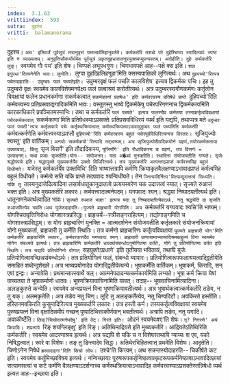 ```yaml
---
index:  3.1.63
vrittiindex:  593
sutra:  दुहश्च
vritti:  balamanorama 
---
```


दुहश्च। `अच' इतिवर्जं पूर्वसूत्रं तत्रानुवृत्तं यत्तत्सर्वमिहानुवर्तते। कर्मकर्तरि तशब्दे परे दुहेश्चिण्वा स्यादित्यर्थः स्पष्ट इति न व्याख्यातम्। अनुवृत्तिसौकर्यार्थमेव पूर्वसूत्रं प्रकृतदुहधातावनुपयुक्तमप्युपन्यस्तम्। अदोहीति। दुहेः कर्मकर्तरि लुङ्। `स्वयमेव गौः पय' इति शेषः। चिण्पक्षे लघूपधगुणः। चिणभावपक्षे आह--पक्षे क्स इति। `शल इगुपधा'दित्यनेनेति भावः। लुग्वेति। `लुग्वा दुहदिहलिहगुहा'मिति क्सस्यपाक्षिको लुगित्यर्थः। अथ `दुहपच्यो'रित्यत्र पचेरुदाहरति-- उदुम्बरः फलं पच्यतेइति। `उदुम्बरवृक्षं फलं पचति कालविशेष' इत्यत्र द्विकर्मकः पचिः। इह तु उदुम्बरो वृक्षः स्वयमेव कालविशेषमनपेक्ष्य फलं पक्वाश्रयं करोतीत्यर्थः। अत्र उदुम्बरस्यगौणकर्मणः कर्तृत्वेन विवक्षायां फलेन प्रधानकर्मणा सकर्मकत्वात् `सकर्मकाणां प्रतषेधः' इति कर्मवत्त्वस्य प्रतिषेधे प्राप्ते `दुहिपच्यो'रिति कर्मवत्त्वस्य प्रतिप्रसवाद्यगादिकमिति भावः। वस्तुतस्तु भाष्ये द्विकर्मकेषु पचेरपरिगणनान्न द्विकर्मकत्वमिति कारकाधिकारे प्रपञ्चितमस्माभिः। तथा च कर्मकर्तरि `फलं पच्यते' इत्यत्र फलस्यैव कर्मतया तस्यकर्तृत्वविवक्षायां पचेरकर्मकत्वात् `सकर्मकाणा'मिति प्रतिषेधस्याऽप्रसक्तेः प्रतिप्रसवविधिरयं व्यर्थं इति यद्यपि, तथाप्यत्र मते `उदुम्बरः फलं पचती'त्यत्र कर्तृलकारे पचेः कर्तृस्थक्रियत्वात् कर्मस्थक्रियत्वाऽभावादुदुम्बरः फलं पच्यतिति कर्मकर्तरि `कर्मवत्कर्मणेति कर्मवत्त्वस्याऽप्राप्तौ `दुहिपच्यो'रिति कर्मवत्त्वस्य बहुलं पचेरपूर्वविधिरित्यन्यत्र विस्तरः। `सृजियुज्योः श्यस्तु' इति वार्तिकम्। `अनयोः सकर्मकयो'रित्यादि तद्भाष्यम्। अत्र सृजियुज्योर्दैवादिकयोर्न ग्रहणं,तयोरकर्मकताया उक्तत्वात्, किंतु `सृज विसर्गे' इति तौदादिकस्य, `युजिर्योगे' इति रौधादिकस्य च ग्रहणं, तत्र विसर्गः = उत्पादनम्। यथा प्रजाः सृजतीति।योगः-- संयोजनम्। यता अ�आं युनक्तीति। रथादिना संयोजयतीति गम्यते। सृजेः श्रद्धोपपन्ने इति। श्रद्धायुक्ते मुख्यकर्तर्येव उक्तो विधिरित्यर्थः। तत्र मुख्यकर्तरि अत्यन्ताऽप्राप्तं कर्मवत्त्वमिह बहुलं विधीयते। `यजेस्तु कर्मकर्तर्येव उक्तविधि' रिति भाष्यात्तत्रापि कर्मणि क्रियाकृतवैलक्षण्याऽभावादप्राप्तं कर्मत्वमिह बहुलं विधीयते। कर्मत्वे सति यकि प्राप्ते तदपवादः श्यन्विधीयते। तेन `ञ्नित्यादिर्नित्य'मित्याद्युदात्तत्वं सिध्यति। यकि तु `तास्यनुदात्तेदित्यादिना लसार्वधातुकानुदात्तत्वे प्रत्ययस्वरेण यक उदात्तत्वं स्यात्। सृज्यते रुआजं भक्त इति। अत्र मुख्यकर्तरि लकारः। कर्मवत्त्वादात्मनेपदम्। यगपवादः श्यन्। श्रद्धया निष्पादयतीत्यर्थ इति। धातूनामनेकार्थत्वादित भावः। `सृज्यते रुआजं भक्त' इत्यत्र यदा तु निष्पादयतीत्येवाऽर्थः, नतु श्रद्धयेति दा सृजति रुआजमित्येव भवति।अथ युजेरुदाहरति--युज्यते ब्राहृचारी योगमिति। अत्र `कर्मकर्तरि यगपवादः श्यन्नि'ति भाष्यम्। योगश्चित्तवृत्तिनिरोधः योगशास्त्रप्रसिद्धः। ब्राहृचर्यं--स्त्रीसङ्गराहित्यम्। तद्योगाङ्गमिति च योगशास्त्रप्रसिद्धम्। स योगः ब्राहृचारिणं युनक्ति = आत्मदर्शनेन संयोजयतीति कर्तृलकारे संयोजनक्रियायां योगो मुख्यकर्ता, ब्राहृचारी तु कर्मेति स्थितिः। तत्र कर्मणो ब्राहृचारिणः कर्तृत्वविवक्षायां `युज्यते ब्राहृचारी योग'मिति कर्मकर्तरि ब्राहृचारिणि लकारः, कर्मवत्त्वात्तदैव यगपवादः श्यन्। ब्राहृचारी प्राणायामाभ्यासादिश्रमबाहुल्यं विना स्वयमेव योगेन संबध्यते इत्यर्थः। तत्र ब्राहृचारिणि कर्मकर्तरि धात्वर्थसंबन्धोऽनुयोगितया वर्तते, योगे तु प्रतियोगितया वर्तत इति स्थितिः। तत्र यद्यपि प्रतियोगिनो योगात् `सहयुक्तेऽप्रधाने' इति तृतीयया भवितव्यं, तथापि युजेः प्रतियोगित्वावच्छिन्नसंबन्धोऽर्थः। तत्र प्रतियोगित्वं फलं, संबन्धो व्यापारः। प्रतियोगित्वरूपफलाश्रयत्वाद्द्वितीयेति समाहितं शब्देन्दुशेखरे। अत्र भाष्यप्रयोगादेव योगाद्द्वितीयेत्यन्ये। भूषाकर्मेति वार्तिकम्। भूषाकर्म, किरादि, सन् एषां द्वन्द्वः। अन्यत्रेति। प्रथमान्तात्स्वार्थे त्रल्। आत्मनेपदादन्यत्कर्मकार्यमिति लभ्यते। भूषा कर्म क्रिया येषां वाच्यतया ते भूषाकर्माणो धातवः। भूषणक्रियावाचिनामिति यावत्। तदाह-- भूषावाचिनामित्यादिना। अलङ्कुरुते कन्येति। स्वयमेव अन्यप्रयत्नं विना भूषणक्रियावतीत्यर्थः। अत्र भूषार्थकत्वात्कर्मकर्तरि तङेव, न तु यक्। अलमकृतेति। अत्र तङेव नतु चिण्। लुटि तु अलङ्कर्तेत्येव, नतु चिण्वदिटौ। अवकिरते हस्तीति। हस्तिनमवकिरति कुसुमादिरित्यत्र मुख्यकर्तरि लकारः। तत्र हस्ती कर्म। तस्यकर्तृत्वविवक्षायां स्वयमेव पुरुषप्रयत्नं विना वृक्षादिसमीपं गच्छन् पुष्पादिभिरवकीर्णवान् भवतीत्यर्थः। अत्रापि तङेव, नतु यगादि। अवाकीर्ष्टेति। `लिङ्?सिचोरात्मनेपदेषु' इति वेट्। गिरते इति। `ओदनं स्वयमेव#ए'ति शेषः। `गृ? निगरणे' अयं किरादिः। शप्रत्यये `रिङ् शयग्लिङ्क्षु' इति रिङ्। अतिथिमाद्रियते इति मुख्यकर्तरि। आद्रियतेऽतिथिरिति कर्मकर्तरि। स्वयमेव आदरणाश्रय इत्यर्थः। अत्र यद्यपि शे यकि च न विशेषस्तथापि न्याय्यः श एव, यको निषिद्धत्वात्। स्वरे वा विशेषः। तङ् तु ङित्त्वादेव सिद्धः। अतिथेरभिहितत्वात् प्रथमेति विशेषः। आदृतेति। चिणोऽनेन निषेधे `ह्रस्वादङ्गा'दिति सिचो लोपः। `उश्चे'ति कित्त्वम्। अथ सन्नन्तस्योदाहरति-- चिकीर्षते कट इति। स्वयमेव कर्तुमिच्छाविषय इत्यर्थः। नन्विच्छायाः पुरुषरूपकर्तृनिष्ठत्वात्कृटरूपकर्मनिष्ठत्वाऽभावादित्छायां सत्यामसत्यां च कटे कर्मणि वैलक्षण्याऽदर्शनाच्च कर्मस्थक्रियत्वाऽभावादिह कर्मवत्त्वस्याऽप्रसक्तेस्तन्निषेधो व्यर्थ इत्यत आह--इच्छाया इति।


